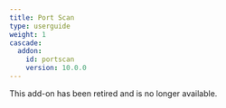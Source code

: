 ```yaml
---
title: Port Scan
type: userguide
weight: 1
cascade:
  addon:
    id: portscan
    version: 10.0.0
---
```


This add-on has been retired and is no longer available.
